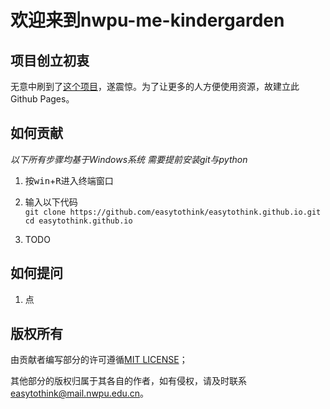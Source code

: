 # 欢迎来到nwpu-me-kindergarden

## 项目创立初衷
无意中刷到了[这个项目](https://github.com/LecterChu/nwpu-cram)，遂震惊。为了让更多的人方便使用资源，故建立此Github Pages。

## 如何贡献

*以下所有步骤均基于Windows系统*
*需要提前安装git与python*

1. 按<kbd>win</kbd>+<kbd>R</kbd>进入终端窗口

2. 输入以下代码  
    `git clone https://github.com/easytothink/easytothink.github.io.git`  
    `cd easytothink.github.io`

3. TODO

## 如何提问

1. 点

## 版权所有

由贡献者编写部分的许可遵循[MIT LICENSE](LICENSE)；

其他部分的版权归属于其各自的作者，如有侵权，请及时联系<easytothink@mail.nwpu.edu.cn>。
